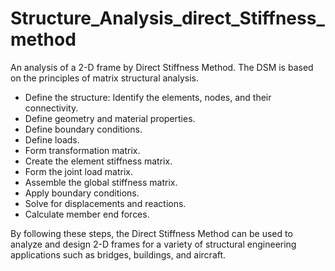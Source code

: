 # Structure_Analysis_direct_Stiffness_method
An analysis of a 2-D frame by Direct Stiffness Method. 
The DSM is based on the principles of matrix structural analysis.

- Define the structure: Identify the elements, nodes, and their connectivity.
- Define geometry and material properties.
- Define boundary conditions.
- Define loads.
- Form transformation matrix.
- Create the element stiffness matrix.
- Form the joint load matrix.
- Assemble the global stiffness matrix.
- Apply boundary conditions.
- Solve for displacements and reactions.
- Calculate member end forces.

By following these steps, the Direct Stiffness Method can be used to analyze and design 2-D frames for a variety of structural engineering applications such as bridges, buildings, and aircraft.
